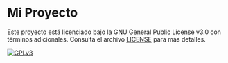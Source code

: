 # Mi Proyecto

Este proyecto está licenciado bajo la GNU General Public License v3.0 con términos adicionales. Consulta el archivo [LICENSE](./LICENSE) para más detalles.

[![GPLv3](https://www.gnu.org/graphics/gplv3-88x31.png)](./LICENSE)

